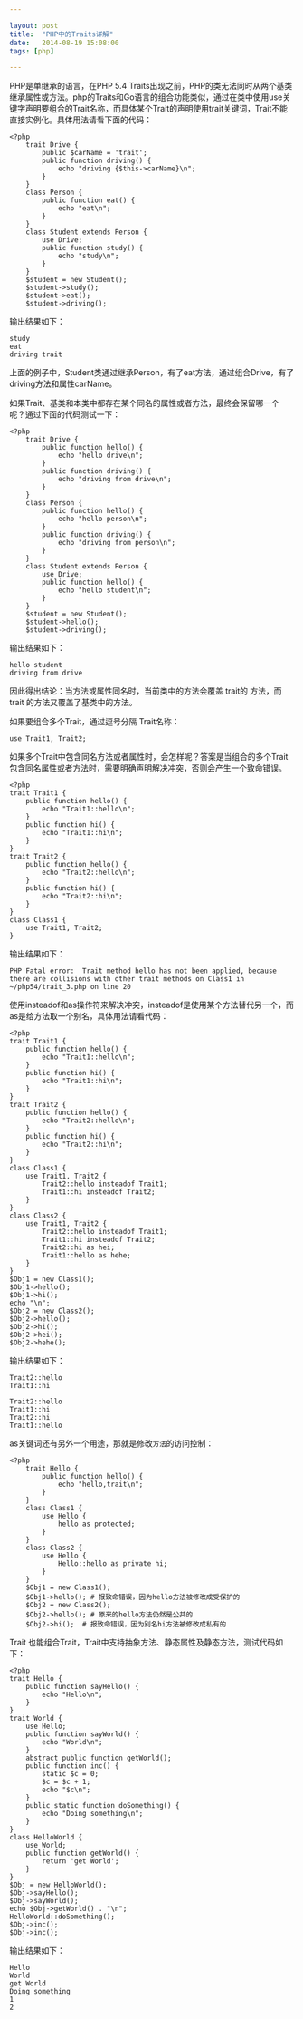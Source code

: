 ```yaml
---

layout: post
title:  "PHP中的Traits详解"
date:   2014-08-19 15:08:00
tags: [php]

---
```


PHP是单继承的语言，在PHP 5.4 Traits出现之前，PHP的类无法同时从两个基类继承属性或方法。php的Traits和Go语言的组合功能类似，通过在类中使用use关键字声明要组合的Trait名称，而具体某个Trait的声明使用trait关键词，Trait不能直接实例化。具体用法请看下面的代码：

    <?php
        trait Drive {
            public $carName = 'trait';
            public function driving() {
                echo "driving {$this->carName}\n";
            }
        }
        class Person {
            public function eat() {
                echo "eat\n";
            }
        }
        class Student extends Person {
            use Drive;
            public function study() {
                echo "study\n";
            }
        }
        $student = new Student();
        $student->study();
        $student->eat();
        $student->driving();

输出结果如下：

    study
    eat
    driving trait

上面的例子中，Student类通过继承Person，有了eat方法，通过组合Drive，有了driving方法和属性carName。

如果Trait、基类和本类中都存在某个同名的属性或者方法，最终会保留哪一个呢？通过下面的代码测试一下：

    <?php 
        trait Drive {
            public function hello() {
                echo "hello drive\n";
            }
            public function driving() {
                echo "driving from drive\n";
            }
        }
        class Person {
            public function hello() {
                echo "hello person\n";
            }
            public function driving() {
                echo "driving from person\n";
            }
        }
        class Student extends Person {
            use Drive;
            public function hello() {
                echo "hello student\n";
            }
        }
        $student = new Student();
        $student->hello();
        $student->driving();

输出结果如下：

    hello student
    driving from drive

因此得出结论：当方法或属性同名时，当前类中的方法会覆盖 trait的 方法，而 trait 的方法又覆盖了基类中的方法。

如果要组合多个Trait，通过逗号分隔 Trait名称：

    use Trait1, Trait2;

如果多个Trait中包含同名方法或者属性时，会怎样呢？答案是当组合的多个Trait包含同名属性或者方法时，需要明确声明解决冲突，否则会产生一个致命错误。

    <?php
    trait Trait1 {
        public function hello() {
            echo "Trait1::hello\n";
        }
        public function hi() {
            echo "Trait1::hi\n";
        }
    }
    trait Trait2 {
        public function hello() {
            echo "Trait2::hello\n";
        }
        public function hi() {
            echo "Trait2::hi\n";
        }
    }
    class Class1 {
        use Trait1, Trait2;
    }

输出结果如下：

    PHP Fatal error:  Trait method hello has not been applied, because there are collisions with other trait methods on Class1 in ~/php54/trait_3.php on line 20


使用insteadof和as操作符来解决冲突，insteadof是使用某个方法替代另一个，而as是给方法取一个别名，具体用法请看代码：

    <?php
    trait Trait1 {
        public function hello() {
            echo "Trait1::hello\n";
        }
        public function hi() {
            echo "Trait1::hi\n";
        }
    }
    trait Trait2 {
        public function hello() {
            echo "Trait2::hello\n";
        }
        public function hi() {
            echo "Trait2::hi\n";
        }
    }
    class Class1 {
        use Trait1, Trait2 {
            Trait2::hello insteadof Trait1;
            Trait1::hi insteadof Trait2;
        }
    }
    class Class2 {
        use Trait1, Trait2 {
            Trait2::hello insteadof Trait1;
            Trait1::hi insteadof Trait2;
            Trait2::hi as hei;
            Trait1::hello as hehe;
        }
    }
    $Obj1 = new Class1();
    $Obj1->hello();
    $Obj1->hi();
    echo "\n";
    $Obj2 = new Class2();
    $Obj2->hello();
    $Obj2->hi();
    $Obj2->hei();
    $Obj2->hehe();

输出结果如下：

    Trait2::hello
    Trait1::hi

    Trait2::hello
    Trait1::hi
    Trait2::hi
    Trait1::hello

as关键词还有另外一个用途，那就是修改`方法`的访问控制：

    <?php
        trait Hello {
            public function hello() {
                echo "hello,trait\n";
            }
        }
        class Class1 {
            use Hello {
                hello as protected;
            }
        }
        class Class2 {
            use Hello {
                Hello::hello as private hi;
            }
        }
        $Obj1 = new Class1();
        $Obj1->hello(); # 报致命错误，因为hello方法被修改成受保护的
        $Obj2 = new Class2();
        $Obj2->hello(); # 原来的hello方法仍然是公共的
        $Obj2->hi();  # 报致命错误，因为别名hi方法被修改成私有的

Trait 也能组合Trait，Trait中支持抽象方法、静态属性及静态方法，测试代码如下：

    <?php
    trait Hello {
        public function sayHello() {
            echo "Hello\n";
        }
    }
    trait World {
        use Hello;
        public function sayWorld() {
            echo "World\n";
        }
        abstract public function getWorld();
        public function inc() {
            static $c = 0;
            $c = $c + 1;
            echo "$c\n";
        }
        public static function doSomething() {
            echo "Doing something\n";
        }
    }
    class HelloWorld {
        use World;
        public function getWorld() {
            return 'get World';
        }
    }
    $Obj = new HelloWorld();
    $Obj->sayHello();
    $Obj->sayWorld();
    echo $Obj->getWorld() . "\n";
    HelloWorld::doSomething();
    $Obj->inc();
    $Obj->inc();


输出结果如下：

    Hello
    World
    get World
    Doing something
    1
    2
